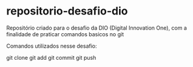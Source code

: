 # repositorio-desafio-dio

Repositório criado para o desafio da DIO (Digital Innovation One), com a finalidade de praticar comandos basicos no git

Comandos utilizados nesse desafio:

git clone
git add
git commit
git push
